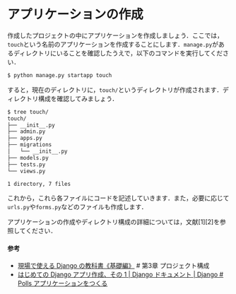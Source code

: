 # アプリケーションの作成

作成したプロジェクトの中にアプリケーションを作成しましょう．ここでは，`touch`という名前のアプリケーションを作成することにします．`manage.py`があるディレクトリにいることを確認したうえで，以下のコマンドを実行してください．

```bash
$ python manage.py startapp touch
```

すると，現在のディレクトリに，`touch/`というディレクトリが作成されます．ディレクトリ構成を確認してみましょう．

```bash
$ tree touch/
touch/
├── __init__.py
├── admin.py
├── apps.py
├── migrations
│   └── __init__.py
├── models.py
├── tests.py
└── views.py

1 directory, 7 files
```

これから，これら各ファイルにコードを記述していきます．また，必要に応じて`urls.py`や`forms.py`などのファイルも作成します．

アプリケーションの作成やディレクトリ構成の詳細については，文献[1][2]を参照してください．

#### 参考
- [現場で使える Django の教科書《基礎編》](https://www.amazon.co.jp/gp/product/4802094744/ref=as_li_tl?ie=UTF8&camp=247&creative=1211&creativeASIN=4802094744&linkCode=as2&tag=kntoku-22&linkId=fc90e21deb229a857829bf598409e259) # 第3章 プロジェクト構成
- [はじめての Django アプリ作成、その 1 | Django ドキュメント | Django # Polls アプリケーションをつくる](https://docs.djangoproject.com/ja/3.2/intro/tutorial01/#creating-the-polls-app)
